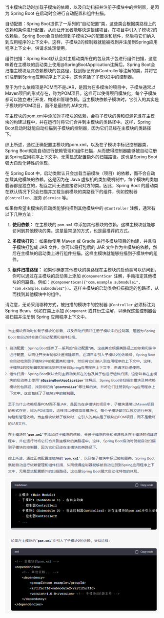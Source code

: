 当主模块启动时加载子模块的依赖，以及自动扫描并注册子模块中的控制器，是因为 Spring Boot 在启动时会进行自动配置和组件扫描。

自动配置：Spring Boot提供了一系列的“自动配置”类，这些类会根据类路径上的依赖和条件进行配置，从而让开发者能够快速搭建项目。在项目中引入子模块2的依赖后，Spring Boot会自动检测到子模块2中的配置类和组件，然后将它们纳入到应用程序的上下文中。这样，子模块2的控制器就能被找到并注册到Spring应用程序上下文中，供请求处理使用。

组件扫描：Spring Boot默认会对主启动类所在的包及其子包进行组件扫描，这意味着在主模块的启动类上使用@SpringBootApplication注解后，Spring Boot会扫描主模块及其依赖模块的包路径，找到标记有@Controller等注解的类，并将它们注册到Spring应用程序上下文中。这也包括了子模块2中的控制器。

至于为什么依赖项是POM而不是JAR，是因为在多模块的项目中，子模块通常以Maven项目的形式存在，称为POM项目。这样可以使得项目模块化，每个子模块都可以独立进行开发、构建和管理依赖。当主模块依赖子模块时，它引入的其实是子模块的POM项目，而不是最终的JAR文件。

在主模块的pom.xml中添加对子模块的依赖，会将子模块的类和资源包含在主模块的构建过程中，并在运行时将它们合并到主模块的类路径中。这样，Spring Boot启动时就能自动扫描到子模块的控制器，因为它们已经在主模块的类路径下。

综上所述，通过正确配置主模块的pom.xml，以及在子模块中标记控制器类，Spring Boot就能自动进行依赖管理和组件扫描，从而使得控制器能够被自动注册到Spring应用程序上下文中，无需显式配置额外的扫描路径。这也是Spring Boot强大自动化特性的体现。


在 Spring Boot 中，启动类默认只会加载当前模块（项目）的依赖，而不会自动加载其他模块的依赖。这是因为在 Java 虚拟机的类加载机制中，每个模块的类加载器都是独立的，相互之间无法直接访问对方的类。因此，Spring Boot 的启动类在默认情况下只会扫描并加载当前模块的类路径下的组件，例如控制器 `@Controller`、服务 `@Service` 等。

如果你希望主模块的启动类能够扫描到其他模块中的 `@Controller` 注解，通常有以下几种方法：

1. **使用依赖：** 在主模块的 `pom.xml` 中添加其他模块的依赖，这样主模块就能够访问到其他模块的类。这是最常见的方式，也是最推荐的方式。

2. **多模块打包：** 如果你使用 Maven 或 Gradle 进行多模块项目的构建，并且将子模块打包成 JAR 文件，你可以将打包后的 JAR 文件作为主模块的依赖，然后在主模块的启动类上进行组件扫描。这样主模块就能够扫描到子模块中的组件。

3. **组件扫描路径：** 如果你确定其他模块的类路径在主模块的启动类可以访问到，你可以通过在主模块的启动类上添加 `@ComponentScan` 注解，手动指定其他模块的包路径。例如：`@ComponentScan({"com.example.submodule1", "com.example.submodule2"})`。这样主模块的启动类会扫描指定的包路径，从而找到其他模块中的组件。

请注意，无论采用哪种方式，被扫描的模块中的控制器 `@Controller` 必须标注为 Spring Bean，例如在类上添加 `@Component` 或其衍生注解，以确保这些控制器会被扫描并注册到 Spring 应用程序上下文中。

![img.png](img.png)
![img_1.png](img_1.png)